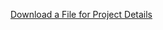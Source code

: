 [Download a File for Project Details](https://github.com/venunani789/Suburban-Medical-Group/raw/main/SuburbarMedicalgroup.pptx)
